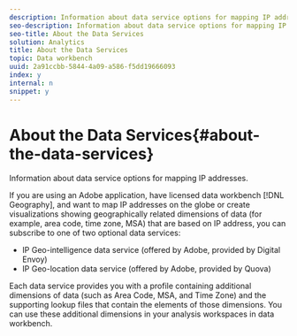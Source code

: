 ```yaml
---
description: Information about data service options for mapping IP addresses.
seo-description: Information about data service options for mapping IP addresses.
seo-title: About the Data Services
solution: Analytics
title: About the Data Services
topic: Data workbench
uuid: 2a91ccbb-5844-4a09-a586-f5dd19666093
index: y
internal: n
snippet: y
---
```


# About the Data Services{#about-the-data-services}

Information about data service options for mapping IP addresses.

If you are using an Adobe application, have licensed data workbench [!DNL Geography], and want to map IP addresses on the globe or create visualizations showing geographically related dimensions of data (for example, area code, time zone, MSA) that are based on IP address, you can subscribe to one of two optional data services:

* IP Geo-intelligence data service (offered by Adobe, provided by Digital Envoy) 
* IP Geo-location data service (offered by Adobe, provided by Quova)

Each data service provides you with a profile containing additional dimensions of data (such as Area Code, MSA, and Time Zone) and the supporting lookup files that contain the elements of those dimensions. You can use these additional dimensions in your analysis workspaces in data workbench. 
